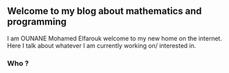 ## Welcome to my blog about mathematics and programming

I am OUNANE Mohamed Elfarouk welcome to my new home on the internet. Here I talk about whatever I am currently working on/ interested in.

### Who ?



